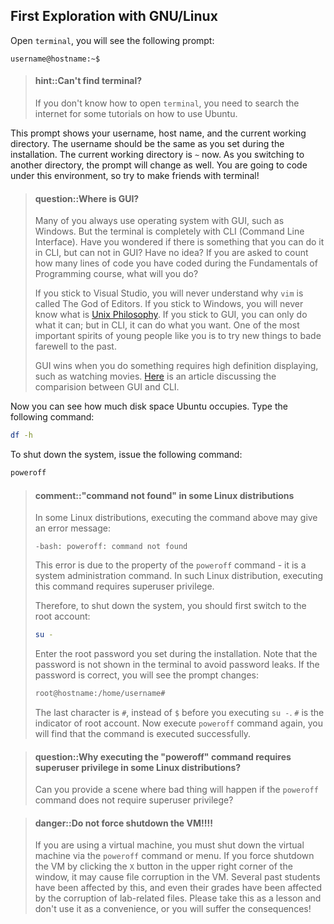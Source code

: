 
## First Exploration with GNU/Linux

Open `terminal`, you will see the following prompt:
```
username@hostname:~$
```

<!-- > #### hint::找不到终端?
> 如果你不知道如何打开`terminal`(终端), 你需要在互联网上搜索一些Ubuntu的使用教程来学习. -->
> #### hint::Can't find terminal?
> If you don't know how to open `terminal`, you need to search the internet for some tutorials on how to use Ubuntu.

This prompt shows your username, host name, and the current working directory.
The username should be the same as you set during the installation.
The current working directory is `~` now.
As you switching to another directory, the prompt will change as well.
You are going to code under this environment, so try to make friends with terminal!

<!-- > #### question::Where is GUI?
> Many of you always use operating system with GUI, such as Windows.
> But the terminal is completely with CLI (Command Line Interface).
> Have you wondered if there is something that you can do it in CLI, but can not in GUI?
> Have no idea?
> If you are asked to count how many lines of code you have coded during the 程序设计基础 course, what will you do?
>
> If you stick to Visual Studio, you will never understand why `vim` is called 编辑器之神.
> If you stick to Windows, you will never know what is [Unix Philosophy][unix].
> If you stick to GUI, you can only do what it can; but in CLI, it can do what you want.
> One of the most important spirits of young people like you is to try new things to bade farewell to the past.
>
> GUI wins when you do something requires high definition displaying, such as watching movies.
> [Here][cli vs gui] is an article discussing the comparision between GUI and CLI.

[unix]: http://en.wikipedia.org/wiki/Unix_philosophy
[cli vs gui]: http://www.computerhope.com/issues/ch000619.htm -->

> #### question::Where is GUI?
> Many of you always use operating system with GUI, such as Windows.
> But the terminal is completely with CLI (Command Line Interface).
> Have you wondered if there is something that you can do it in CLI, but can not in GUI?
> Have no idea?
> If you are asked to count how many lines of code you have coded during the Fundamentals of Programming course, what will you do?
>
> If you stick to Visual Studio, you will never understand why `vim` is called The God of Editors.
> If you stick to Windows, you will never know what is [Unix Philosophy][unix].
> If you stick to GUI, you can only do what it can; but in CLI, it can do what you want.
> One of the most important spirits of young people like you is to try new things to bade farewell to the past.
>
> GUI wins when you do something requires high definition displaying, such as watching movies.
> [Here][cli vs gui] is an article discussing the comparision between GUI and CLI.

[unix]: http://en.wikipedia.org/wiki/Unix_philosophy
[cli vs gui]: http://www.computerhope.com/issues/ch000619.htm

Now you can see how much disk space Ubuntu occupies.
Type the following command:
```bash
df -h
```

To shut down the system, issue the following command:
```bash
poweroff
```

> #### comment::"command not found" in some Linux distributions
> In some Linux distributions, executing the command above may give an error message:
> ```
> -bash: poweroff: command not found
> ```
> This error is due to the property of the `poweroff` command -
> it is a system administration command.
> In such Linux distribution, executing this command requires superuser privilege.
>
> Therefore, to shut down the system, you should first switch to the root account:
> ```bash
> su -
> ```
> Enter the root password you set during the installation.
> Note that the password is not shown in the terminal to avoid password leaks.
> If the password is correct, you will see the prompt changes:
> ```bash
> root@hostname:/home/username#
> ```
> The last character is `#`, instead of `$` before you executing `su -`.
> `#` is the indicator of root account.
> Now execute `poweroff` command again, you will find that the command is executed successfully.


> #### question::Why executing the "poweroff" command requires superuser privilege in some Linux distributions?
> Can you provide a scene where bad thing will happen
> if the `poweroff` command does not require superuser privilege?

<!-- > #### danger::不要强制关闭虚拟机!!!
> 如果你使用虚拟机, 你务必通过`poweroff`命令或菜单关闭虚拟机.
> 如果你通过点击窗口右上角的`X`按钮强制关闭虚拟机, 可能会造成虚拟机中文件损坏.
> 往届有若干学长因此而影响了实验进度, 甚至由于损坏了实验相关的文件而影响了分数.
> 请大家引以为鉴, 不要贪图方便, 否则后果自负! -->
> #### danger::Do not force shutdown the VM!!!!
> If you are using a virtual machine, you must shut down the virtual machine via the `poweroff` command or menu.
> If you force shutdown the VM by clicking the `X` button in the upper right corner of the window, it may cause file corruption in the VM.
> Several past students have been affected by this, and even their grades have been affected by the corruption of lab-related files.
> Please take this as a lesson and don't use it as a convenience, or you will suffer the consequences!
